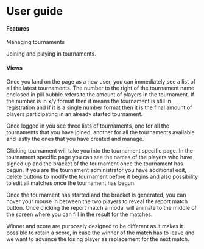 # User guide

#### Features

Managing tournaments

Joining and playing in tournaments. 

#### Views 

Once you land on the page as a new user, you can immediately see a list of all the latest tournaments. The number to the right of the tournament name enclosed in pill bubble refers to the amount of players in the tournament. If the number is in x/y format then it means the tournament is still in registration and if it is a single number format then it is the final amount of players participating in an already started tournament.

Once logged in you see three lists of tournaments, one for all the tournaments that you have joined, another for all the tournaments available and lastly the ones that you have created and manage. 

Clicking tournament will take you into the tournament specific page. In the tournament specific page you can see the names of the players who have signed up and the bracket of the tournament once the tournament has begun. If you are the tournament administrator you have additional edit, delete buttons to modify the tournament before it begins and also possibility to edit all matches once the tournament has begun. 

Once the tournament has started and the bracket is generated, you can hover your mouse in between the two players to reveal the report match button. Once clicking the report match a modal will animate to the middle of the screen where you can fill in the result for the matches. 

Winner and score are purposely designed to be different as it makes it possible to retain a score, in case the winner of the match has to leave and we want to advance the losing player as replacement for the next match.


